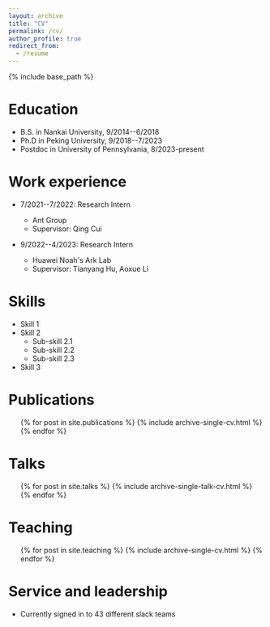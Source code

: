 ```yaml
---
layout: archive
title: "CV"
permalink: /cv/
author_profile: true
redirect_from:
  - /resume
---
```


{% include base_path %}

Education
======
* B.S. in Nankai University, 9/2014--6/2018
* Ph.D in Peking University, 9/2018--7/2023
* Postdoc in University of Pennsylvania, 8/2023-present

Work experience
======
* 7/2021--7/2022: Research Intern
  * Ant Group
  * Supervisor: Qing Cui

* 9/2022--4/2023: Research Intern
  * Huawei Noah's Ark Lab
  * Supervisor: Tianyang Hu, Aoxue Li
  
Skills
======
* Skill 1
* Skill 2
  * Sub-skill 2.1
  * Sub-skill 2.2
  * Sub-skill 2.3
* Skill 3

Publications
======
  <ul>{% for post in site.publications %}
    {% include archive-single-cv.html %}
  {% endfor %}</ul>
  
Talks
======
  <ul>{% for post in site.talks %}
    {% include archive-single-talk-cv.html %}
  {% endfor %}</ul>
  
Teaching
======
  <ul>{% for post in site.teaching %}
    {% include archive-single-cv.html %}
  {% endfor %}</ul>
  
Service and leadership
======
* Currently signed in to 43 different slack teams
